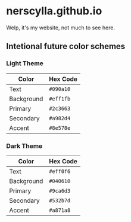 # nerscylla.github.io

Welp, it's my website, not much to see here.
## Intetional future color schemes

### Light Theme  

| Color       | Hex Code   |  
|------------|------------|  
| Text       | `#090a10` |  
| Background | `#eff1fb` |  
| Primary    | `#2c3663` |  
| Secondary  | `#a982d4` |  
| Accent     | `#8e578e` |  

### Dark Theme  

| Color       | Hex Code   |  
|------------|------------|  
| Text       | `#eff0f6` |  
| Background | `#040610` |  
| Primary    | `#9ca6d3` |  
| Secondary  | `#532b7d` |  
| Accent     | `#a871a8` |  

